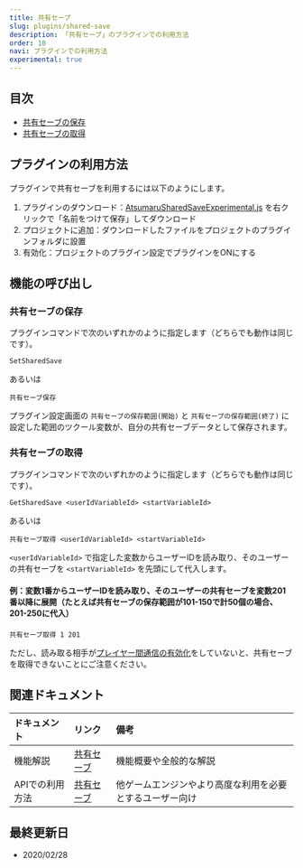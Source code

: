 ```yaml
---
title: 共有セーブ
slug: plugins/shared-save
description: 「共有セーブ」のプラグインでの利用方法
order: 10
navi: プラグインでの利用方法
experimental: true
---
```

    
## 目次
 - [共有セーブの保存](#共有セーブの保存)
 - [共有セーブの取得](#共有セーブの取得)
    
## プラグインの利用方法
プラグインで共有セーブを利用するには以下のようにします。
1. プラグインのダウンロード：[AtsumaruSharedSaveExperimental.js](https://raw.githubusercontent.com/atsumaru/mv-plugins/master/plugins/AtsumaruSharedSaveExperimental.js) を右クリックで「名前をつけて保存」してダウンロード
1. プロジェクトに追加：ダウンロードしたファイルをプロジェクトのプラグインフォルダに設置
1. 有効化：プロジェクトのプラグイン設定でプラグインをONにする
    
## 機能の呼び出し
    
### 共有セーブの保存
プラグインコマンドで次のいずれかのように指定します（どちらでも動作は同じです）。
```
SetSharedSave
```
あるいは
```
共有セーブ保存
```
    
プラグイン設定画面の `共有セーブの保存範囲(開始)` と `共有セーブの保存範囲(終了)` に設定した範囲のツクール変数が、自分の共有セーブデータとして保存されます。
    
### 共有セーブの取得
プラグインコマンドで次のいずれかのように指定します（どちらでも動作は同じです）。
```
GetSharedSave <userIdVariableId> <startVariableId>
```
あるいは
```
共有セーブ取得 <userIdVariableId> <startVariableId>
```
`<userIdVariableId>` で指定した変数からユーザーIDを読み取り、そのユーザーの共有セーブを `<startVariableId>` を先頭にして代入します。
    
#### 例：変数1番からユーザーIDを読み取り、そのユーザーの共有セーブを変数201番以降に展開（たとえば共有セーブの保存範囲が101-150で計50個の場合、201-250に代入）
```
共有セーブ取得 1 201
```
    
ただし、読み取る相手が[プレイヤー間通信の有効化](/common/interplayer)をしていないと、共有セーブを取得できないことにご注意ください。
    
## 関連ドキュメント
    
ドキュメント|リンク|備考
:---|:---|:---
機能解説|[共有セーブ](/shared-save)|機能概要や全般的な解説
APIでの利用方法|[共有セーブ](/apis/shared-save)|他ゲームエンジンやより高度な利用を必要とするユーザー向け
    
## 最終更新日
 - 2020/02/28
